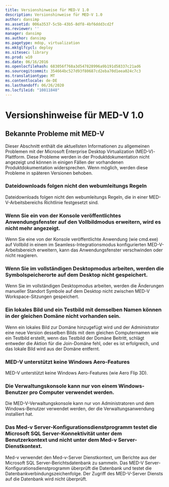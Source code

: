 ```yaml
---
title: Versionshinweise für MED-V 1.0
description: Versionshinweise für MED-V 1.0
author: dansimp
ms.assetid: 006a3537-5c5b-43b5-8df8-4bf6ddd3cd2f
ms.reviewer: ''
manager: dansimp
ms.author: dansimp
ms.pagetype: mdop, virtualization
ms.mktglfcycl: deploy
ms.sitesec: library
ms.prod: w10
ms.date: 06/16/2016
ms.openlocfilehash: 683056f768a3d547828996a9b191d58337c21ad6
ms.sourcegitcommit: 354664bc527d93f80687cd2eba70d1eea024c7c3
ms.translationtype: MT
ms.contentlocale: de-DE
ms.lasthandoff: 06/26/2020
ms.locfileid: "10811848"
---
```

# Versionshinweise für MED-V 1.0


## Bekannte Probleme mit MED-V


Dieser Abschnitt enthält die aktuellsten Informationen zu allgemeinen Problemen mit der Microsoft Enterprise Desktop Virtualization (MED-V)-Plattform. Diese Probleme werden in der Produktdokumentation nicht angezeigt und können in einigen Fällen der vorhandenen Produktdokumentation widersprechen. Wenn möglich, werden diese Probleme in späteren Versionen behoben.

### Dateidownloads folgen nicht den webumleitungs Regeln

Dateidownloads folgen nicht den webumleitungs Regeln, die in einer MED-V-Arbeitsbereichs Richtlinie festgesetzt sind.

### Wenn Sie ein von der Konsole veröffentlichtes Anwendungsfenster auf den Vollbildmodus erweitern, wird es nicht mehr angezeigt.

Wenn Sie eine von der Konsole veröffentlichte Anwendung (wie cmd.exe) auf Vollbild in einem im Seamless-Integrationsmodus konfigurierten MED-V-Arbeitsbereich erweitern, kann das Anwendungsfenster verschwinden oder nicht reagieren.

### Wenn Sie im vollständigen Desktopmodus arbeiten, werden die Symbolspeicherorte auf dem Desktop nicht gespeichert.

Wenn Sie im vollständigen Desktopmodus arbeiten, werden die Änderungen manueller Standort Symbole auf dem Desktop nicht zwischen MED-V Workspace-Sitzungen gespeichert.

### Ein lokales Bild und ein Testbild mit demselben Namen können in der gleichen Domäne nicht vorhanden sein.

Wenn ein lokales Bild zur Domäne hinzugefügt wird und der Administrator eine neue Version desselben Bilds mit dem gleichen Computernamen wie ein Testbild erstellt, wenn das Testbild der Domäne Beitritt, schlägt entweder die Aktion für die Join-Domäne fehl, oder es ist erfolgreich, und das lokale Bild wird aus der Domäne entfernt.

### MED-V unterstützt keine Windows Aero-Features

MED-V unterstützt keine Windows Aero-Features (wie Aero Flip 3D).

### Die Verwaltungskonsole kann nur von einem Windows-Benutzer pro Computer verwendet werden.

Die MED-V-Verwaltungskonsole kann nur von Administratoren und dem Windows-Benutzer verwendet werden, der die Verwaltungsanwendung installiert hat.

### Das Med-v Server-Konfigurationsdienstprogramm testet die Microsoft SQL Server-Konnektivität unter dem Benutzerkontext und nicht unter dem Med-v Server-Dienstkontext.

Med-v verwendet den Med-v-Server Dienstkontext, um Berichte aus der Microsoft SQL Server-Berichtsdatenbank zu sammeln. Das MED-V Server-Konfigurationsdienstprogramm überprüft die Datenbank und testet die Datenbankverbindungszeichenfolge. Der Zugriff des MED-V-Server Diensts auf die Datenbank wird nicht überprüft.

 

 





